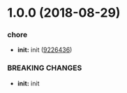 # 1.0.0 (2018-08-29)


### chore

* **init:** init ([9226436](https://github.com/shairez/test-semantic/commit/9226436))


### BREAKING CHANGES

* **init:** init

